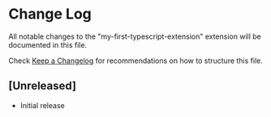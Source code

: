 # Change Log
All notable changes to the "my-first-typescript-extension" extension will be documented in this file.

Check [Keep a Changelog](http://keepachangelog.com/) for recommendations on how to structure this file.

## [Unreleased]
- Initial release